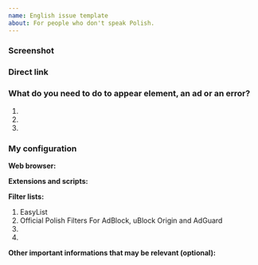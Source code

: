 ```yaml
---
name: English issue template
about: For people who don't speak Polish.
---
```


<!--
Thanks for reporting to Polish Filters for AdBlock, uBlock and AdGuard.
-->
### Screenshot
<!--
Drag and drop your screenshot here or place a link to it.
-->

### Direct link
<!--
Insert here a direct link to the page, where the element, ad or error occurs.
-->

### What do you need to do to appear element, an ad or an error?
1.
2.
3.


### My configuration
**Web browser:**

**Extensions and scripts:**

**Filter lists:**
1. EasyList
2. Official Polish Filters For AdBlock, uBlock Origin and AdGuard
3.
4.

**Other important informations that may be relevant (optional):**

